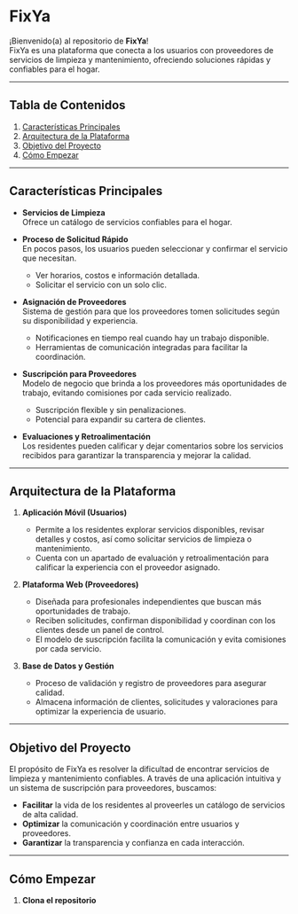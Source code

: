 # FixYa

¡Bienvenido(a) al repositorio de **FixYa**!  
FixYa es una plataforma que conecta a los usuarios con proveedores de servicios de limpieza y mantenimiento, ofreciendo soluciones rápidas y confiables para el hogar.  

---

## Tabla de Contenidos

1. [Características Principales](#características-principales)  
2. [Arquitectura de la Plataforma](#arquitectura-de-la-plataforma)  
3. [Objetivo del Proyecto](#objetivo-del-proyecto)  
4. [Cómo Empezar](#cómo-empezar)   

---

## Características Principales

- **Servicios de Limpieza**  
  Ofrece un catálogo de servicios confiables para el hogar.
  
- **Proceso de Solicitud Rápido**  
  En pocos pasos, los usuarios pueden seleccionar y confirmar el servicio que necesitan.  
  - Ver horarios, costos e información detallada.  
  - Solicitar el servicio con un solo clic.

- **Asignación de Proveedores**  
  Sistema de gestión para que los proveedores tomen solicitudes según su disponibilidad y experiencia.  
  - Notificaciones en tiempo real cuando hay un trabajo disponible.  
  - Herramientas de comunicación integradas para facilitar la coordinación.

- **Suscripción para Proveedores**  
  Modelo de negocio que brinda a los proveedores más oportunidades de trabajo, evitando comisiones por cada servicio realizado.  
  - Suscripción flexible y sin penalizaciones.  
  - Potencial para expandir su cartera de clientes.

- **Evaluaciones y Retroalimentación**  
  Los residentes pueden calificar y dejar comentarios sobre los servicios recibidos para garantizar la transparencia y mejorar la calidad.  

---

## Arquitectura de la Plataforma

1. **Aplicación Móvil (Usuarios)**  
   - Permite a los residentes explorar servicios disponibles, revisar detalles y costos, así como solicitar servicios de limpieza o mantenimiento.  
   - Cuenta con un apartado de evaluación y retroalimentación para calificar la experiencia con el proveedor asignado.

2. **Plataforma Web (Proveedores)**  
   - Diseñada para profesionales independientes que buscan más oportunidades de trabajo.  
   - Reciben solicitudes, confirman disponibilidad y coordinan con los clientes desde un panel de control.  
   - El modelo de suscripción facilita la comunicación y evita comisiones por cada servicio.

3. **Base de Datos y Gestión**  
   - Proceso de validación y registro de proveedores para asegurar calidad.  
   - Almacena información de clientes, solicitudes y valoraciones para optimizar la experiencia de usuario.

---

## Objetivo del Proyecto

El propósito de FixYa es resolver la dificultad de encontrar servicios de limpieza y mantenimiento confiables. A través de una aplicación intuitiva y un sistema de suscripción para proveedores, buscamos:

- **Facilitar** la vida de los residentes al proveerles un catálogo de servicios de alta calidad.  
- **Optimizar** la comunicación y coordinación entre usuarios y proveedores.  
- **Garantizar** la transparencia y confianza en cada interacción.  

---

## Cómo Empezar

1. **Clona el repositorio**  
 
